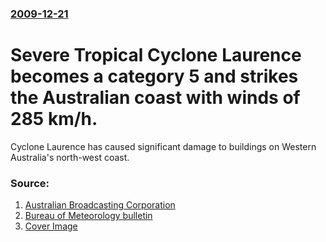 ### [2009-12-21](/news/2009/12/21/index.md)

#  Severe Tropical Cyclone Laurence becomes a category 5 and strikes the Australian coast with winds of 285 km/h. 

Cyclone Laurence has caused significant damage to buildings on Western Australia&#039;s north-west coast.


### Source:

1. [Australian Broadcasting Corporation](http://www.abc.net.au/news/stories/2009/12/22/2777990.htm?section=justin)
2. [Bureau of Meteorology bulletin](http://www.bom.gov.au/cgi-bin/wrap_fwo.pl?IDW24100.txt)
2. [Cover Image](http://www.abc.net.au/news/image/1186770-1x1-700x700.jpg)
